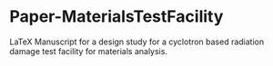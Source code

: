 Paper-MaterialsTestFacility
===========================

LaTeX Manuscript for a design study for a cyclotron based radiation damage test facility for materials analysis.
